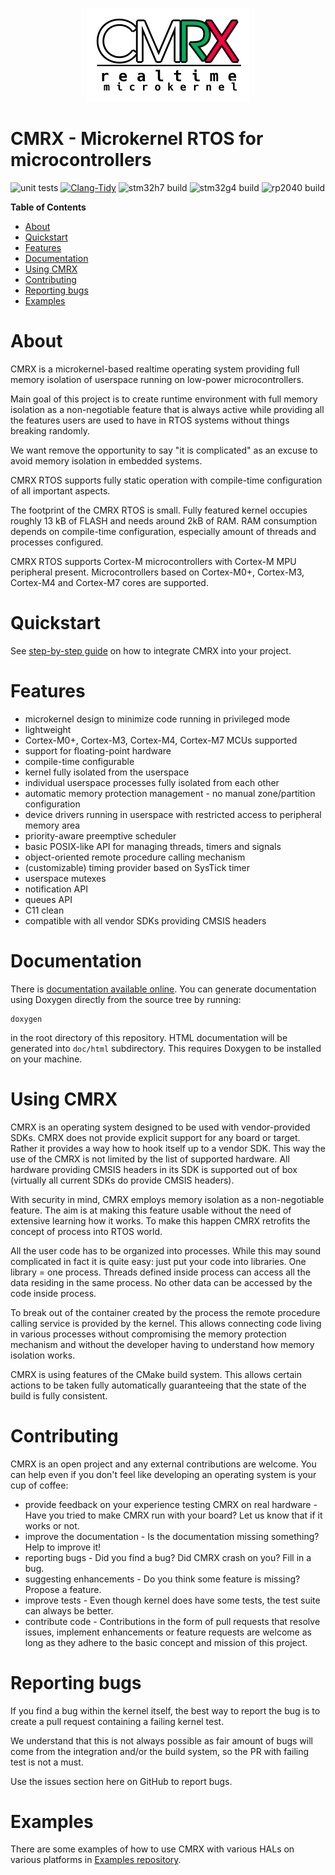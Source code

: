 <p align="center">
  <img alt="cmrx logo" src="man/logo.png">
</p>

CMRX - Microkernel RTOS for microcontrollers
============================================

![unit tests](https://github.com/ventZl/cmrx/actions/workflows/unit_tests.yml/badge.svg) [![Clang-Tidy](https://github.com/ventZl/cmrx/actions/workflows/clang_tidy.yml/badge.svg?branch=master)](https://github.com/ventZl/cmrx/actions/workflows/clang_tidy.yml) ![stm32h7 build](https://github.com/ventZl/cmrx/actions/workflows/stm32h7-build.yml/badge.svg) ![stm32g4 build](https://github.com/ventZl/cmrx/actions/workflows/stm32g4-build.yml/badge.svg) ![rp2040 build](https://github.com/ventZl/cmrx/actions/workflows/rp2040-build.yml/badge.svg) 

**Table of Contents**
- [About](#about)
- [Quickstart](#quickstart)
- [Features](#features)
- [Documentation](#documentation)
- [Using CMRX](#using-cmrx)
- [Contributing](#contributing)
- [Reporting bugs](#reporting-bugs)
- [Examples](#examples)

# About

CMRX is a microkernel-based realtime operating system providing full memory isolation of userspace running on low-power microcontrollers.

Main goal of this project is to create runtime environment with full memory isolation as a non-negotiable feature that is always active while providing all the features users are used to have in RTOS systems without things breaking randomly.

We want remove the opportunity to say "it is complicated" as an excuse to avoid memory isolation in embedded systems.

CMRX RTOS supports fully static operation with compile-time configuration of all important aspects.

The footprint of the CMRX RTOS is small. Fully featured kernel occupies roughly 13 kB of FLASH and needs around 2kB of RAM. RAM consumption depends on compile-time configuration, especially amount of threads and processes configured.

CMRX RTOS supports Cortex-M microcontrollers with Cortex-M MPU peripheral present. Microcontrollers based on Cortex-M0+, Cortex-M3, Cortex-M4 and Cortex-M7 cores are supported.

# Quickstart

See [step-by-step guide](https://ventzl.github.io/cmrx/getting_started.html) on how to integrate CMRX into your project.

# Features

 * microkernel design to minimize code running in privileged mode
 * lightweight
 * Cortex-M0+, Cortex-M3, Cortex-M4, Cortex-M7 MCUs supported
 * support for floating-point hardware
 * compile-time configurable
 * kernel fully isolated from the userspace
 * individual userspace processes fully isolated from each other
 * automatic memory protection management - no manual zone/partition configuration
 * device drivers running in userspace with restricted access to peripheral memory area
 * priority-aware preemptive scheduler
 * basic POSIX-like API for managing threads, timers and signals
 * object-oriented remote procedure calling mechanism
 * (customizable) timing provider based on SysTick timer
 * userspace mutexes
 * notification API
 * queues API
 * C11 clean
 * compatible with all vendor SDKs providing CMSIS headers
 
# Documentation

There is [documentation available online](https://ventZl.github.io/cmrx/). You can generate documentation using Doxygen directly from the source tree by running:

~~~~~
doxygen
~~~~~

in the root directory of this repository. HTML documentation will be generated into `doc/html` subdirectory. This requires Doxygen to be installed on your machine.

# Using CMRX

CMRX is an operating system designed to be used with vendor-provided SDKs. CMRX does not provide explicit support for any board or target. Rather it provides a way how to hook itself up to a vendor SDK. This way the use of the CMRX is not limited by the list of supported hardware. All hardware providing CMSIS headers in its SDK is supported out of box (virtually all current SDKs do provide CMSIS headers).

With security in mind, CMRX employs memory isolation as a non-negotiable feature. The aim is at making this feature usable without the need of extensive learning how it works. To make this happen CMRX retrofits the concept of process into RTOS world.

All the user code has to be organized into processes. While this may sound complicated in fact it is quite easy: just put your code into libraries. One library = one process. Threads defined inside process can access all the data residing in the same process. No other data can be accessed by the code inside process.

To break out of the container created by the process the remote procedure calling service is provided by the kernel. This allows connecting code living in various processes without compromising the memory protection mechanism and without the developer having to understand how memory isolation works.

CMRX is using features of the CMake build system. This allows certain actions to be taken fully automatically guaranteeing that the state of the build is fully consistent.

# Contributing

CMRX is an open project and any external contributions are welcome. You can help even if you don't feel like developing an operating system is your cup of coffee:

* provide feedback on your experience testing CMRX on real hardware - Have you tried to make CMRX run with your board? Let us know that if it works or not.
* improve the documentation - Is the documentation missing something? Help to improve it!
* reporting bugs - Did you find a bug? Did CMRX crash on you? Fill in a bug.
* suggesting enhancements - Do you think some feature is missing? Propose a feature.
* improve tests - Even though kernel does have some tests, the test suite can always be better.
* contribute code - Contributions in the form of pull requests that resolve issues, implement enhancements or feature requests are welcome as long as they adhere to the basic concept and mission of this project.

# Reporting bugs

If you find a bug within the kernel itself, the best way to report the bug is to create a pull request containing a failing kernel test.

We understand that this is not always possible as fair amount of bugs will come from the integration and/or the build system, so the PR with failing test is not a must.

Use the issues section here on GitHub to report bugs.

# Examples

There are some examples of how to use CMRX with various HALs on various platforms in [Examples repository](https://github.com/ventZl/cmrx-examples).
